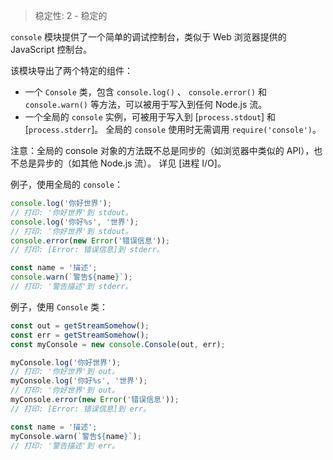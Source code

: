 
<!--introduced_in=v0.10.13-->

> 稳定性: 2 - 稳定的

`console` 模块提供了一个简单的调试控制台，类似于 Web 浏览器提供的 JavaScript 控制台。

该模块导出了两个特定的组件：

* 一个 `Console` 类，包含 `console.log()` 、 `console.error()` 和 `console.warn()` 等方法，可以被用于写入到任何 Node.js 流。
* 一个全局的 `console` 实例，可被用于写入到 [`process.stdout`] 和 [`process.stderr`]。
  全局的 `console` 使用时无需调用 `require('console')`。

注意：全局的 console 对象的方法既不总是同步的（如浏览器中类似的 API），也不总是异步的（如其他 Node.js 流）。
详见 [进程 I/O]。

例子，使用全局的 `console`：

```js
console.log('你好世界');
// 打印: '你好世界'到 stdout。
console.log('你好%s', '世界');
// 打印: '你好世界'到 stdout。
console.error(new Error('错误信息'));
// 打印: [Error: 错误信息]到 stderr。

const name = '描述';
console.warn(`警告${name}`);
// 打印: '警告描述'到 stderr。
```

例子，使用 `Console` 类：

```js
const out = getStreamSomehow();
const err = getStreamSomehow();
const myConsole = new console.Console(out, err);

myConsole.log('你好世界');
// 打印: '你好世界'到 out。
myConsole.log('你好%s', '世界');
// 打印: '你好世界'到 out。
myConsole.error(new Error('错误信息'));
// 打印: [Error: 错误信息]到 err。

const name = '描述';
myConsole.warn(`警告${name}`);
// 打印: '警告描述'到 err。
```

